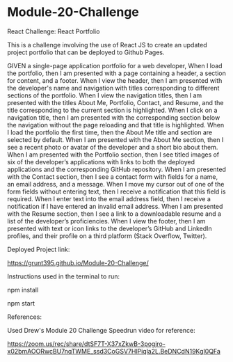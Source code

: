 # Module-20-Challenge
React Challenge: React Portfolio

This is a challenge involving the use of React JS to create an updated project portfolio that can be deployed to Github Pages.

GIVEN a single-page application portfolio for a web developer,
When I load the portfolio, then I am presented with a page containing a header, a section for content, and a footer.
When I view the header, then I am presented with the developer's name and navigation with titles corresponding to different sections of the portfolio.
When I view the navigation titles, then I am presented with the titles About Me, Portfolio, Contact, and Resume, and the title corresponding to the current section is highlighted.
When I click on a navigation title, then I am presented with the corresponding section below the navigation without the page reloading and that title is highlighted.
When I load the portfolio the first time, then the About Me title and section are selected by default.
When I am presented with the About Me section, then I see a recent photo or avatar of the developer and a short bio about them.
When I am presented with the Portfolio section, then I see titled images of six of the developer’s applications with links to both the deployed applications and the corresponding GitHub repository.
When I am presented with the Contact section, then I see a contact form with fields for a name, an email address, and a message.
When I move my cursor out of one of the form fields without entering text, then I receive a notification that this field is required.
When I enter text into the email address field, then I receive a notification if I have entered an invalid email address.
When I am presented with the Resume section, then I see a link to a downloadable resume and a list of the developer’s proficiencies.
When I view the footer, then I am presented with text or icon links to the developer’s GitHub and LinkedIn profiles, and their profile on a third platform (Stack Overflow, Twitter).

Deployed Project link:

https://grunt395.github.io/Module-20-Challenge/

Instructions used in the terminal to run:

npm install

npm start

References:

Used Drew's Module 20 Challenge Speedrun video for reference:

https://zoom.us/rec/share/dtSF7T-X37xZkwB-3pogjro-x02bmAOORwcBU7nqTWME_ssd3CoGSV7HlPiqla2L.BeDNCdN19KgI0QFa